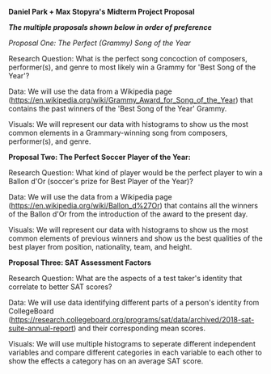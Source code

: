 **Daniel Park + Max Stopyra's Midterm Project Proposal**

***The multiple proposals shown below in order of preference***

*Proposal One: The Perfect (Grammy) Song of the Year*

Research Question: What is the perfect song concoction of composers, performer(s), and genre to most likely win a Grammy for 'Best Song of the Year'?

Data: We will use the data from a Wikipedia page (https://en.wikipedia.org/wiki/Grammy_Award_for_Song_of_the_Year) that contains the past winners of the 'Best Song of the Year' Grammy.

Visuals: We will represent our data with histograms to show us the most common elements in a Grammary-winning song from composers, performer(s), and genre.

**Proposal Two: The Perfect Soccer Player of the Year:**

Research Question: What kind of player would be the perfect player to win a Ballon d'Or (soccer's prize for Best Player of the Year)?

Data: We will use the data from a Wikipedia page (https://en.wikipedia.org/wiki/Ballon_d%27Or) that contains all the winners of the Ballon d'Or from the introduction of the award to the present day.

Visuals: We will represent our data with histograms to show us the most common elements of previous winners and show us the best qualities of the best player from position, nationality, team, and height.

**Proposal Three: SAT Assessment Factors**

Research Question: What are the aspects of a test taker's identity that correlate to better SAT scores?

Data: We will use data identifying different parts of a person's identity from CollegeBoard (https://research.collegeboard.org/programs/sat/data/archived/2018-sat-suite-annual-report) and their corresponding mean scores. 

Visuals: We will use multiple histograms to seperate different independent variables and compare different categories in each variable to each other to show the effects a category has on an average SAT score.
